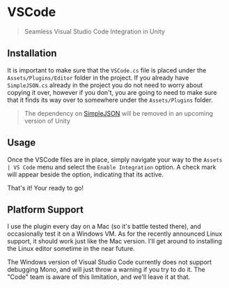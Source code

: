 # VSCode
> Seamless Visual Studio Code Integration in Unity

## Installation
It is important to make sure that the `VSCode.cs` file is placed under the `Assets/Plugins/Editor` folder in the project. If you already have `SimpleJSON.cs` already in the project you do not need to worry about copying it over, however if you don't, you are going to need to make sure that it finds its way over to somewhere under the `Assets/Plugins` folder.

> The dependency on [SimpleJSON](http://wiki.unity3d.com/index.php/SimpleJSON "SimpleJSON @ wiki.unity3d.com") will be removed in an upcoming version of Unity

## Usage
Once the VSCode files are in place, simply navigate your way to the `Assets | VS Code` menu and select the `Enable Integration` option. A check mark will appear beside the option, indicating that its active.

That's it! Your ready to go!

## Platform Support
I use the plugin every day on a Mac (so it's battle tested there), and occasionally test it on a Windows VM. As for the recently announced Linux support, it should work just like the Mac version. I'll get around to installing the Linux editor sometime in the near future.

The Windows version of Visual Studio Code currently does not support debugging Mono, and will just throw a warning if you try to do it. The "Code" team is aware of this limitation, and we'll leave it at that.
